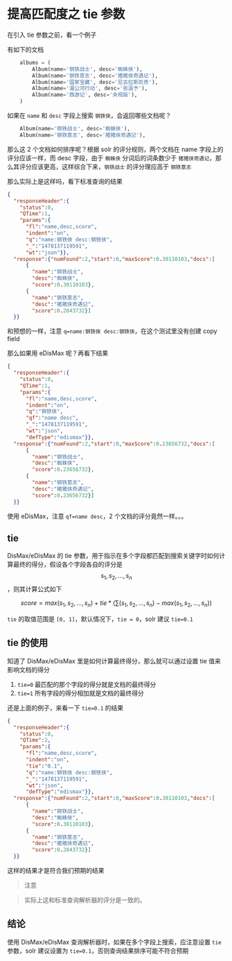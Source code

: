 # 提高匹配度之 tie 参数

在引入 tie 参数之前，看一个例子

有如下的文档

```python
    albums = (
        Album(name='钢铁战士', desc='蜘蛛侠'),
        Album(name='钢铁意志', desc='猪猪侠奇遇记'),
        Album(name='国家宝藏', desc='尼古拉斯凯奇'),
        Album(name='湄公河行动', desc='张涵予'),
        Album(name='西游记', desc='央视版'),
    )
```

如果在 `name` 和 `desc` 字段上搜索 `钢铁侠`，会返回哪些文档呢？

```python
    Album(name='钢铁战士', desc='蜘蛛侠'),
    Album(name='钢铁意志', desc='猪猪侠奇遇记'),
```

那么这 2 个文档如何排序呢？根据 solr 的评分规则，两个文档在 name 字段上的评分应该一样，而 desc 字段，由于 `蜘蛛侠` 分词后的词条数少于 `猪猪侠奇遇记`，那么其评分应该更高，这样综合下来，`钢铁战士` 的评分理应高于 `钢铁意志`

那么实际上是这样吗，看下标准查询的结果

```json
{
  "responseHeader":{
    "status":0,
    "QTime":1,
    "params":{
      "fl":"name,desc,score",
      "indent":"on",
      "q":"name:钢铁侠 desc:钢铁侠",
      "_":"1478137119591",
      "wt":"json"}},
  "response":{"numFound":2,"start":0,"maxScore":0.30110103,"docs":[
      {
        "name":"钢铁战士",
        "desc":"蜘蛛侠",
        "score":0.30110103},
      {
        "name":"钢铁意志",
        "desc":"猪猪侠奇遇记",
        "score":0.2843732}]
  }}
```

和预想的一样，注意 `q=name:钢铁侠 desc:钢铁侠`，在这个测试里没有创建 copy field

那么如果用 eDisMax 呢？再看下结果

```json
{
  "responseHeader":{
    "status":0,
    "QTime":1,
    "params":{
      "fl":"name,desc,score",
      "indent":"on",
      "q":"钢铁侠",
      "qf":"name desc",
      "_":"1478137119591",
      "wt":"json",
      "defType":"edismax"}},
  "response":{"numFound":2,"start":0,"maxScore":0.23656732,"docs":[
      {
        "name":"钢铁战士",
        "desc":"蜘蛛侠",
        "score":0.23656732},
      {
        "name":"钢铁意志",
        "desc":"猪猪侠奇遇记",
        "score":0.23656732}]
  }}
```

使用 eDisMax，注意 `qf=name desc`，2 个文档的评分竟然一样。。。

## tie

DisMax/eDisMax 的 tie 参数，用于指示在多个字段都匹配到搜索关键字时如何计算最终的得分，假设各个字段各自的评分是 $$s_1,s_2,\ldots,s_n$$，则其计算公式如下

$$
score = max(s_1, s_2, \ldots , s_n) + tie * (\sum(s_1, s_2, \ldots , s_n) - max(s_1, s_2, \ldots , s_n))
$$

`tie` 的取值范围是 `[0, 1]`，默认情况下，`tie = 0`，solr 建议 `tie=0.1`

## tie 的使用

知道了 DisMax/eDisMax 里是如何计算最终得分，那么就可以通过设置 tie 值来影响文档的得分

1. `tie=0` 最匹配的那个字段的得分就是文档的最终得分
2. `tie=1` 所有字段的得分相加就是文档的最终得分

还是上面的例子，来看一下 `tie=0.1` 的结果

```json
{
  "responseHeader":{
    "status":0,
    "QTime":2,
    "params":{
      "fl":"name,desc,score",
      "indent":"on",
      "tie":"0.1",
      "q":"name:钢铁侠 desc:钢铁侠",
      "_":"1478137119591",
      "wt":"json",
      "defType":"edismax"}},
  "response":{"numFound":2,"start":0,"maxScore":0.30110103,"docs":[
      {
        "name":"钢铁战士",
        "desc":"蜘蛛侠",
        "score":0.30110103},
      {
        "name":"钢铁意志",
        "desc":"猪猪侠奇遇记",
        "score":0.2843732}]
  }}
```

这样的结果才是符合我们预期的结果

> 注意

> 实际上这和标准查询解析器的评分是一致的。

## 结论

使用 DisMax/eDisMax 查询解析器时，如果在多个字段上搜索，应注意设置 `tie` 参数，solr 建议设置为 `tie=0.1`，否则查询结果排序可能不符合预期
